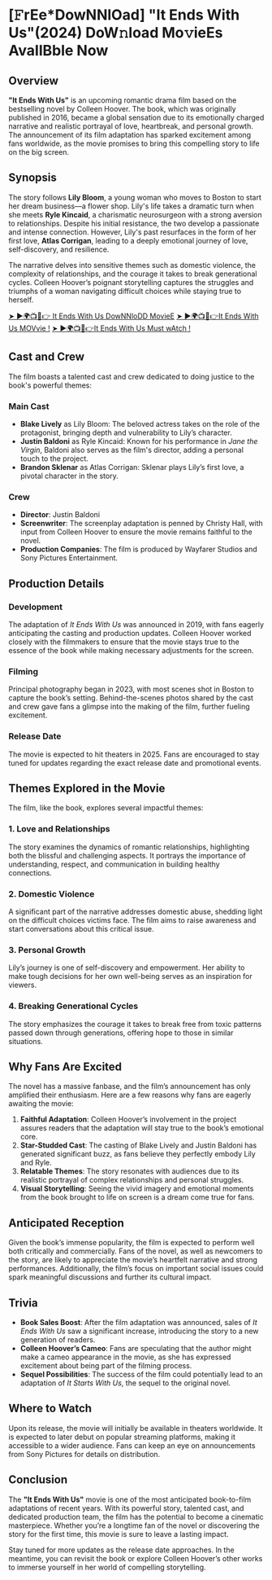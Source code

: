 # [𝙵rEe*DowNNlOad] "It Ends With Us"(2024) DoW𝚗load Mo𝚟ieEs AvaIlBble Now

## Overview

**"It Ends With Us"** is an upcoming romantic drama film based on the bestselling novel by Colleen Hoover. The book, which was originally published in 2016, became a global sensation due to its emotionally charged narrative and realistic portrayal of love, heartbreak, and personal growth. The announcement of its film adaptation has sparked excitement among fans worldwide, as the movie promises to bring this compelling story to life on the big screen.

## Synopsis

The story follows **Lily Bloom**, a young woman who moves to Boston to start her dream business—a flower shop. Lily's life takes a dramatic turn when she meets **Ryle Kincaid**, a charismatic neurosurgeon with a strong aversion to relationships. Despite his initial resistance, the two develop a passionate and intense connection. However, Lily's past resurfaces in the form of her first love, **Atlas Corrigan**, leading to a deeply emotional journey of love, self-discovery, and resilience.

The narrative delves into sensitive themes such as domestic violence, the complexity of relationships, and the courage it takes to break generational cycles. Colleen Hoover’s poignant storytelling captures the struggles and triumphs of a woman navigating difficult choices while staying true to herself.

[➤ ►🌍📺📱👉 It Ends With Us DowNNloDD MovieE](https://cinematmx.blogspot.com/2025/01/cimovies.html)
[➤ ►🌍📺📱👉It Ends With Us MOVvie !](https://cinematmx.blogspot.com/2025/01/cimovies.html)
[➤ ►🌍📺📱👉It Ends With Us Must wAtch !](https://cinematmx.blogspot.com/2025/01/cimovies.html)

## Cast and Crew

The film boasts a talented cast and crew dedicated to doing justice to the book's powerful themes:

### Main Cast
- **Blake Lively** as Lily Bloom: The beloved actress takes on the role of the protagonist, bringing depth and vulnerability to Lily’s character.
- **Justin Baldoni** as Ryle Kincaid: Known for his performance in *Jane the Virgin*, Baldoni also serves as the film's director, adding a personal touch to the project.
- **Brandon Sklenar** as Atlas Corrigan: Sklenar plays Lily’s first love, a pivotal character in the story.

### Crew
- **Director**: Justin Baldoni
- **Screenwriter**: The screenplay adaptation is penned by Christy Hall, with input from Colleen Hoover to ensure the movie remains faithful to the novel.
- **Production Companies**: The film is produced by Wayfarer Studios and Sony Pictures Entertainment.

## Production Details

### Development
The adaptation of *It Ends With Us* was announced in 2019, with fans eagerly anticipating the casting and production updates. Colleen Hoover worked closely with the filmmakers to ensure that the movie stays true to the essence of the book while making necessary adjustments for the screen.

### Filming
Principal photography began in 2023, with most scenes shot in Boston to capture the book’s setting. Behind-the-scenes photos shared by the cast and crew gave fans a glimpse into the making of the film, further fueling excitement.

### Release Date
The movie is expected to hit theaters in 2025. Fans are encouraged to stay tuned for updates regarding the exact release date and promotional events.

## Themes Explored in the Movie

The film, like the book, explores several impactful themes:

### 1. **Love and Relationships**
The story examines the dynamics of romantic relationships, highlighting both the blissful and challenging aspects. It portrays the importance of understanding, respect, and communication in building healthy connections.

### 2. **Domestic Violence**
A significant part of the narrative addresses domestic abuse, shedding light on the difficult choices victims face. The film aims to raise awareness and start conversations about this critical issue.

### 3. **Personal Growth**
Lily’s journey is one of self-discovery and empowerment. Her ability to make tough decisions for her own well-being serves as an inspiration for viewers.

### 4. **Breaking Generational Cycles**
The story emphasizes the courage it takes to break free from toxic patterns passed down through generations, offering hope to those in similar situations.

## Why Fans Are Excited

The novel has a massive fanbase, and the film’s announcement has only amplified their enthusiasm. Here are a few reasons why fans are eagerly awaiting the movie:

1. **Faithful Adaptation**: Colleen Hoover’s involvement in the project assures readers that the adaptation will stay true to the book’s emotional core.
2. **Star-Studded Cast**: The casting of Blake Lively and Justin Baldoni has generated significant buzz, as fans believe they perfectly embody Lily and Ryle.
3. **Relatable Themes**: The story resonates with audiences due to its realistic portrayal of complex relationships and personal struggles.
4. **Visual Storytelling**: Seeing the vivid imagery and emotional moments from the book brought to life on screen is a dream come true for fans.

## Anticipated Reception

Given the book’s immense popularity, the film is expected to perform well both critically and commercially. Fans of the novel, as well as newcomers to the story, are likely to appreciate the movie’s heartfelt narrative and strong performances. Additionally, the film’s focus on important social issues could spark meaningful discussions and further its cultural impact.

## Trivia

- **Book Sales Boost**: After the film adaptation was announced, sales of *It Ends With Us* saw a significant increase, introducing the story to a new generation of readers.
- **Colleen Hoover’s Cameo**: Fans are speculating that the author might make a cameo appearance in the movie, as she has expressed excitement about being part of the filming process.
- **Sequel Possibilities**: The success of the film could potentially lead to an adaptation of *It Starts With Us*, the sequel to the original novel.

## Where to Watch

Upon its release, the movie will initially be available in theaters worldwide. It is expected to later debut on popular streaming platforms, making it accessible to a wider audience. Fans can keep an eye on announcements from Sony Pictures for details on distribution.

## Conclusion

The **"It Ends With Us"** movie is one of the most anticipated book-to-film adaptations of recent years. With its powerful story, talented cast, and dedicated production team, the film has the potential to become a cinematic masterpiece. Whether you’re a longtime fan of the novel or discovering the story for the first time, this movie is sure to leave a lasting impact.

Stay tuned for more updates as the release date approaches. In the meantime, you can revisit the book or explore Colleen Hoover’s other works to immerse yourself in her world of compelling storytelling.

